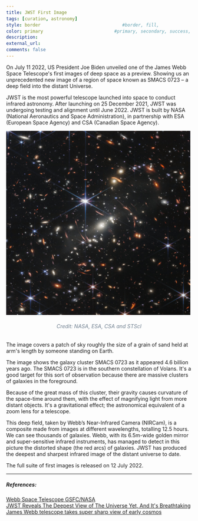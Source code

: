 ```yaml
---
title: JWST First Image
tags: [curation, astronomy]
style: border                               #border, fill, 
color: primary                           #primary, secondary, success, danger, warning, info, light, dark
description: 
external_url:  
comments: false
---
```

On July 11 2022, US President Joe Biden unveiled one of the James Webb Space Telescope's first images of deep space as a preview. Showing us an unprecedented new image of a region of space known as SMACS 0723 – a deep field into the distant Universe.  

JWST is the most powerful telescope launched into space to conduct infrared astronomy. After launching on 25 December 2021, JWST was undergoing testing and alignment until June 2022. JWST is built by NASA (National Aeronautics and Space Administration), in partnership with ESA (European Space Agency) and CSA (Canadian Space Agency).  

<img src="../assets/img-blog/2-jwst.jpg" alt="JWST First Image" width="500" height="500">
<h6 style='text-align: center; color: SlateGray;'>Credit: NASA, ESA, CSA and STScI</h6>

The image covers a patch of sky roughly the size of a grain of sand held at arm's length by someone standing on Earth.

The image shows the galaxy cluster SMACS 0723 as it appeared 4.6 billion years ago. The SMACS 0723 is in the southern constellation of Volans. It's a good target for this sort of observation because there are massive clusters of galaxies in the foreground.  

Because of the great mass of this cluster, their gravity causes curvature of the space-time around them, with the effect of magnifying light from more distant objects. It's a gravitational effect; the astronomical equivalent of a zoom lens for a telescope.

This deep field, taken by Webb’s Near-Infrared Camera (NIRCam), is a composite made from images at different wavelengths, totalling 12.5 hours. We can see thousands of galaxies. Webb, with its 6.5m-wide golden mirror and super-sensitive infrared instruments, has managed to detect in this picture the distorted shape (the red arcs) of galaxies. JWST has produced the deepest and sharpest infrared image of the distant universe to date. 

The full suite of first images is released on 12 July 2022.

<hr>
<h5> References: </h5>

[Webb Space Telescope GSFC/NASA](https://www.jwst.nasa.gov/)  
[JWST Reveals The Deepest View of The Universe Yet, And It's Breathtaking](https://www.sciencealert.com/breaking-the-deepest-view-of-the-universe-ever-is-here-and-it-s-breathtaking)  
[James Webb telescope takes super sharp view of early cosmos](https://www.bbc.com/news/science-environment-62122859)  